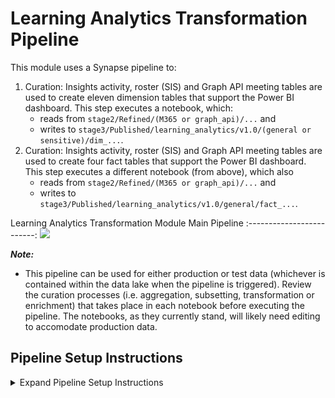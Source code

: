 # Learning Analytics Transformation Pipeline

This module uses a Synapse pipeline to:

1. Curation: Insights activity, roster (SIS) and Graph API meeting tables are used to create eleven dimension tables that support the Power BI dashboard. This step executes a notebook, which:
    * reads from ```stage2/Refined/(M365 or graph_api)/...``` and 
    * writes to ```stage3/Published/learning_analytics/v1.0/(general or sensitive)/dim_...```.
2. Curation: Insights activity, roster (SIS) and Graph API meeting tables are used to create four fact tables that support the Power BI dashboard. This step executes a different notebook (from above), which also 
    * reads from ```stage2/Refined/(M365 or graph_api)/...``` and 
    * writes to ```stage3/Published/learning_analytics/v1.0/general/fact_...```.

Learning Analytics Transformation Module Main Pipeline
:-------------------------:
![](https://github.com/microsoft/OpenEduAnalytics/blob/main/modules/module_catalog/Transformation/Learning_Analytics/docs/images/v1.1/LA_Transformation_v1.1_pipeline_overview.png) 

<strong><em>Note:</strong></em>
 - This pipeline can be used for either production or test data (whichever is contained within the data lake when the pipeline is triggered). Review the curation processes (i.e. aggregation, subsetting, transformation or enrichment) that takes place in each notebook before executing the pipeline. The notebooks, as they currently stand, will likely need editing to accomodate production data.
 
## Pipeline Setup Instructions

<details><summary>Expand Pipeline Setup Instructions</summary>
<p>

1. Ensure you've already deployed and refined Microsoft Education Insights and Microsoft Graph API higher education test data.
2. Install the module to your workspace, as outlined in the instructions.
3. Once successfully installed, choose which workspace to work in.
![](https://github.com/microsoft/OpenEduAnalytics/blob/main/modules/module_catalog/Transformation/Learning_Analytics/docs/images/v1.1/LA_Transformation_v1.1_pipeline_instructions_p1.png)

4. Navigate to the [LA_build_dimension_tables notebook](https://github.com/microsoft/OpenEduAnalytics/tree/main/modules/module_catalog/Transformation/Learning_Analytics/notebook). Review the modules used, table curation process, and the steps outlined; edit this notebook as needed to create the final dimension tables.
   * <strong><em>NOTE:</strong></em> You may have to attach notebook(s) to Spark pools, if not automatically connected following package installation. This is done by opening the notebooks used in the pipeline, and checking that the top header where Azure Synapse notebooks are attached in the "Attach to" field. Otherwise, there will be a notification "Please select a Spark pool to attach before running cell!" Manually attach this notebook to a Spark pool.
![](https://github.com/microsoft/OpenEduAnalytics/blob/main/modules/module_catalog/Transformation/Learning_Analytics/docs/images/v1.1/LA_Transformation_v1.1_pipeline_instructions_p2.png)

4. Navigate to the [LA_build_fact_tables notebook](https://github.com/microsoft/OpenEduAnalytics/blob/main/packages/package_catalog/Learning_Analytics/notebooks). Review the modules used, table curation process, and the steps outlined; edit this notebook as needed to create the final fact tables.
   * <strong><em>NOTE:</strong></em> You may have to attach notebook(s) to Spark pools, if not automatically connected following package installation. This is done by opening the notebooks used in the pipeline, and checking that the top header where Azure Synapse notebooks are attached in the "Attach to" field. Otherwise, there will be a notification "Please select a Spark pool to attach before running cell!" Manually attach this notebook to a Spark pool.
![](https://github.com/microsoft/OpenEduAnalytics/blob/main/modules/module_catalog/Transformation/Learning_Analytics/docs/images/v1.1/LA_Transformation_v1.1_pipeline_instructions_p3.png)

5. Commit/Publish any changes and trigger the pipeline.

6. Once the pipeline has been successfully executed, verify that:

- Data has landed in stage2/Enriched.
![](https://github.com/microsoft/OpenEduAnalytics/blob/main/modules/module_catalog/Transformation/Learning_Analytics/docs/images/v1.1/LA_Transformation_v1.1_pipeline_instructions_p4.png)

- Data has been ingested to stage3/Published.
![](https://github.com/microsoft/OpenEduAnalytics/blob/main/modules/module_catalog/Transformation/Learning_Analytics/docs/images/v1.1/LA_Transformation_v1.1_pipeline_instructions_p5.png)

</p>
</details>
